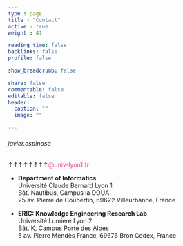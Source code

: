 ```yaml
---
type : page
title : "Contact"
active : true
weight : 41

reading_time: false
backlinks: false
profile: false

show_breadcrumb: false

share: false
commentable: false
editable: false
header:
  caption: ""
  image: ""

---
```


<h6>javier.espinosa</h6>        

<p>↑↑↑↑↑↑↑↑<span style="color:#e83e8c;">@univ-lyon1.fr</span></p>


* **Department of Informatics**    
Université Claude Bernard Lyon 1      
Bât. Nautibus, Campus la DOUA   
25 av. Pierre de Coubertin, 69622 Villeurbanne, France 

* **ERIC: Knowledge Engineering Research Lab**    
Université Lumière Lyon 2   
Bât. K, Campus Porte des Alpes           
5 av. Pierre Mendès France, 69676 Bron Cedex, France 